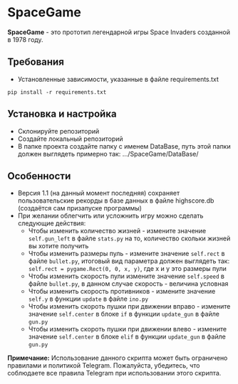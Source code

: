 # SpaceGame

**SpaceGame** - это прототип легендарной игры Space Invaders созданной в 1978 году.
## Требования
- Установленные зависимости, указанные в файле requirements.txt 
```
pip install -r requirements.txt
```

## Установка и настройка
- Склонируйте репозиторий
- Создайте локальный репозиторий
- В папке проекта создайте папку с именем DataBase, путь этой папки должен выглядеть примерно так: .../SpaceGame/DataBase/

## Особенности
- Версия 1.1 (на данный момент последняя) сохраняет пользовательские рекорды в базе данных в файле highscore.db (создаётся сам призапуске программы)
- При желании облегчить или усложнить игру можно сделать следующие действия:
  - Чтобы изменить количество жизней - измените значение `self.gun_left` в файле `stats.py` на то, количество скольки жизней вы хотите получить
  - Чтобы изменить размеры пуль - измените значение `self.rect` в файле `bullet.py`, итоговый вид параметра должен выглядеть так: `self.rect = pygame.Rect(0, 0, x, y)`, где x и y это размеры пули
  - Чтобы изменить скорость пули измените значение `self.speed` в файле `bullet.py`, в данном случае скорость - величина условная
  - Чтобы изменить скорость противников - измените значение `self.y` в функции `update` в файле `ino.py`
  - Чтобы изменить скороть пушки при движении вправо - измените значение `self.center` в блоке `if` в функции `update_gun` в файле `gun.py`
  - Чтобы изменить скороть пушки при движении влево - измените значение `self.center` в блоке `elif` в функции `update_gun` в файле `gun.py`


**Примечание:** Использование данного скрипта может быть ограничено правилами и политикой Telegram. Пожалуйста, убедитесь, что соблюдаете все правила Telegram при использовании этого скрипта.
